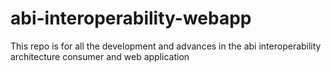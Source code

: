 # abi-interoperability-webapp
This repo is for all the development and advances in the abi interoperability architecture consumer and web application
